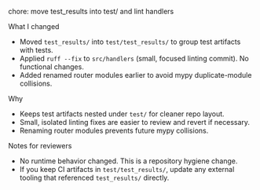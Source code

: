 chore: move test_results into test/ and lint handlers

What I changed

- Moved `test_results/` into `test/test_results/` to group test artifacts with tests.
- Applied `ruff --fix` to `src/handlers` (small, focused linting commit). No functional changes.
- Added renamed router modules earlier to avoid mypy duplicate-module collisions.

Why

- Keeps test artifacts nested under `test/` for cleaner repo layout.
- Small, isolated linting fixes are easier to review and revert if necessary.
- Renaming router modules prevents future mypy collisions.

Notes for reviewers

- No runtime behavior changed. This is a repository hygiene change.
- If you keep CI artifacts in `test/test_results/`, update any external tooling that referenced `test_results/` directly.
